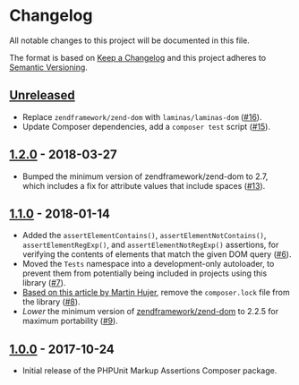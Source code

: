 # Changelog
All notable changes to this project will be documented in this file.

The format is based on [Keep a Changelog](http://keepachangelog.com/en/1.0.0/)
and this project adheres to [Semantic Versioning](http://semver.org/spec/v2.0.0.html).

## [Unreleased]

* Replace `zendframework/zend-dom` with `laminas/laminas-dom` ([#16]).
* Update Composer dependencies, add a `composer test` script ([#15]).

## [1.2.0] - 2018-03-27

* Bumped the minimum version of zendframework/zend-dom to 2.7, which includes a fix for attribute values that include spaces ([#13]).

## [1.1.0] - 2018-01-14

* Added the `assertElementContains()`, `assertElementNotContains()`, `assertElementRegExp()`, and `assertElementNotRegExp()` assertions, for verifying the contents of elements that match the given DOM query ([#6]).
* Moved the `Tests` namespace into a development-only autoloader, to prevent them from potentially being included in projects using this library ([#7]).
* [Based on this article by Martin Hujer](https://blog.martinhujer.cz/17-tips-for-using-composer-efficiently/#tip-%236%3A-put-%60composer.lock%60-into-%60.gitignore%60-in-libraries), remove the `composer.lock` file from the library ([#8]).
* _Lower_ the minimum version of [zendframework/zend-dom](https://packagist.org/packages/zendframework/zend-dom) to 2.2.5 for maximum portability ([#9]).

## [1.0.0] - 2017-10-24

* Initial release of the PHPUnit Markup Assertions Composer package.


[Unreleased]: https://github.com/stevegrunwell/phpunit-markup-assertions/compare/master...develop
[1.2.0]: https://github.com/stevegrunwell/phpunit-markup-assertions/releases/tag/v1.2.0
[1.1.0]: https://github.com/stevegrunwell/phpunit-markup-assertions/releases/tag/v1.1.0
[1.0.0]: https://github.com/stevegrunwell/phpunit-markup-assertions/releases/tag/v1.0.0
[#6]: https://github.com/stevegrunwell/phpunit-markup-assertions/issues/6
[#7]: https://github.com/stevegrunwell/phpunit-markup-assertions/issues/7
[#8]: https://github.com/stevegrunwell/phpunit-markup-assertions/issues/8
[#9]: https://github.com/stevegrunwell/phpunit-markup-assertions/issues/9
[#13]: https://github.com/stevegrunwell/phpunit-markup-assertions/issues/13
[#15]: https://github.com/stevegrunwell/phpunit-markup-assertions/pull/15
[#16]: https://github.com/stevegrunwell/phpunit-markup-assertions/issues/16
